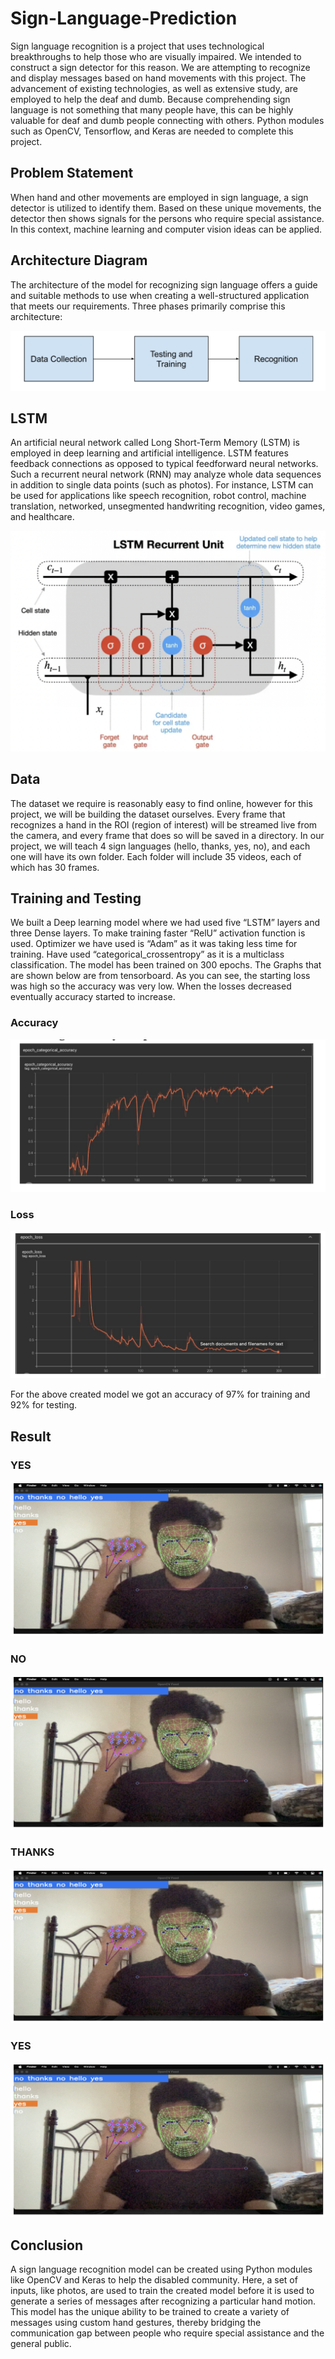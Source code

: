 # Sign-Language-Prediction

Sign language recognition is a project that uses technological breakthroughs to help those who are visually impaired. We intended to construct a sign detector for this reason. We are attempting to recognize and display messages based on hand movements with this project. The advancement of existing technologies, as well as extensive study, are employed to help the deaf and dumb. Because comprehending sign language is not something that many people have, this can be highly valuable for deaf and dumb people connecting with others. Python modules such as OpenCV, Tensorflow, and Keras are needed to complete this project.

## Problem Statement
When hand and other movements are employed in sign language, a sign detector is utilized to identify them. Based on these unique movements, the detector then shows signals for the persons who require special assistance. In this context, machine learning and computer vision ideas can be applied.

## Architecture Diagram
The architecture of the model for recognizing sign language offers a guide and suitable methods to use when creating a well-structured application that meets our requirements. Three phases primarily comprise this architecture:

![alt text](images/Architecture.png)

## LSTM
An artificial neural network called Long Short-Term Memory (LSTM) is employed in deep learning and artificial intelligence. LSTM features feedback connections as opposed to typical feedforward neural networks. Such a recurrent neural network (RNN) may analyze whole data sequences in addition to single data points (such as photos). For instance, LSTM can be used for applications like speech recognition, robot control, machine translation, networked, unsegmented handwriting recognition, video games, and healthcare.

![alt text](images/LSTM.png)

## Data
The dataset we require is reasonably easy to find online, however for this project, we will be building the dataset ourselves.
Every frame that recognizes a hand in the ROI (region of interest) will be streamed live from the camera, and every frame that does so will be saved in a directory. In our project, we will teach 4 sign languages (hello, thanks, yes, no), and each one will have its own folder. Each folder will include 35 videos, each of which has 30 frames.

## Training and Testing
We built a Deep learning model where we had used five “LSTM” layers and three Dense layers. To make training faster “RelU” activation function is used. Optimizer we have used is “Adam” as it was taking less time for training. Have used “categorical_crossentropy” as it is a multiclass classification. The model has been trained on 300 epochs.
The Graphs that are shown below are from tensorboard. As you can see, the starting loss was high so the accuracy was very low. When the losses decreased eventually accuracy started to increase.

### Accuracy
![alt text](images/Accuracy.png)

### Loss
![alt text](images/Loss.png)

For the above created model we got an accuracy of 97% for training and 92% for testing.

## Result

### YES
![alt text](images/yes.png)

### NO
![alt text](images/yes.png)

### THANKS
![alt text](images/yes.png)

### YES
![alt text](images/yes.png)






## Conclusion
A sign language recognition model can be created using Python modules like OpenCV and Keras to help the disabled community. Here, a set of inputs, like photos, are used to train the created model before it is used to generate a series of messages after recognizing a particular hand motion.
This model has the unique ability to be trained to create a variety of messages using custom hand gestures, thereby bridging the communication gap between people who require special assistance and the general public.

